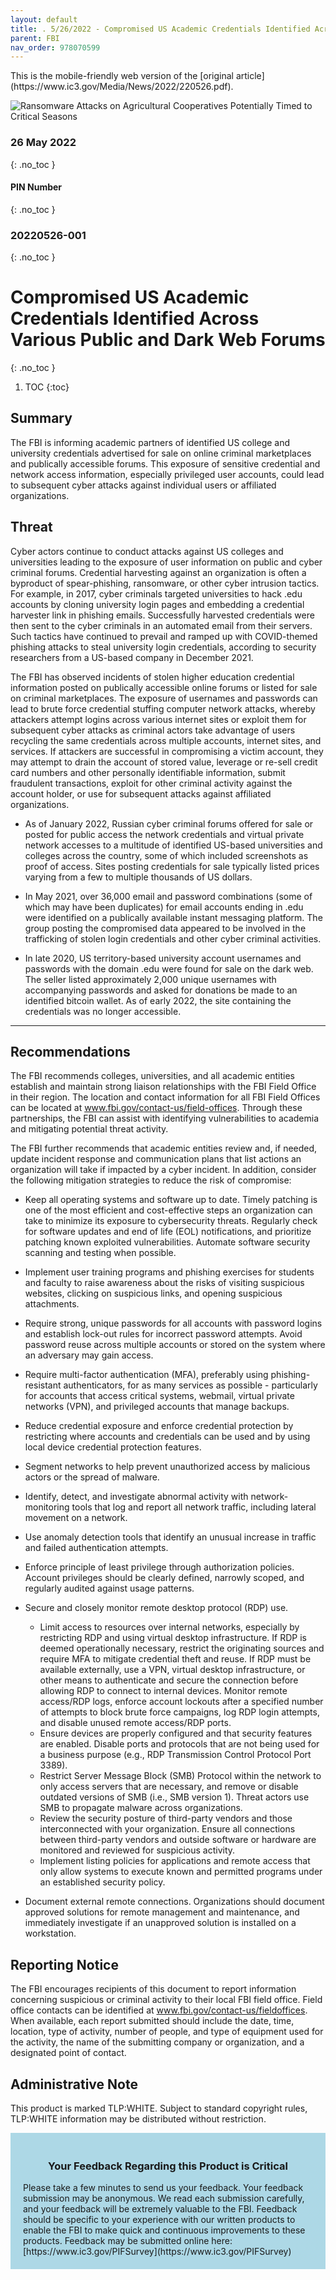 ```yaml
---
layout: default
title: . 5/26/2022 - Compromised US Academic Credentials Identified Across Various Public and Dark Web Forums    
parent: FBI 
nav_order: 978070599 
---
```

<style>
.dont-break-out {
  /* These are technically the same, but use both */
  overflow-wrap: break-word;
  word-wrap: break-word;

  -ms-word-break: break-all;
  /* This is the dangerous one in WebKit, as it breaks things wherever */
  word-break: break-all;
  /* Instead use this non-standard one: */
  word-break: break-word;
}
</style>

<div class="dont-break-out" markdown="1">
This is the mobile-friendly web version of the [original article](https://www.ic3.gov/Media/News/2022/220526.pdf).

<img src="https://statics.bsafes.com/images/publications/pin-2022-05-26-001-compromised-us-academic-credentials-identified-across-various-public-and-dark-web-forums.png" alt="Ransomware Attacks on Agricultural Cooperatives
Potentially Timed to Critical Seasons" style="display:block; margin:0 auto">

### 26 May 2022
{: .no_toc }
#### PIN Number
{: .no_toc }
### 20220526-001 
{: .no_toc }  
#  Compromised US Academic Credentials Identified Across Various Public and Dark Web Forums  
{: .no_toc }

1. TOC
{:toc}

## Summary 

The FBI is informing academic partners of identified US college and university credentials advertised for sale on online criminal marketplaces and publically accessible forums. This exposure of sensitive credential and network access information, especially privileged user accounts, could lead to subsequent cyber attacks against individual users or affiliated organizations.

## Threat 

Cyber actors continue to conduct attacks against US colleges and universities leading to the exposure of user information on public and cyber criminal forums. Credential harvesting against an organization is often a byproduct of spear-phishing, ransomware, or other cyber intrusion tactics. For example, in 2017, cyber criminals targeted universities to hack .edu accounts by cloning university login pages and embedding a credential harvester link in phishing emails.  Successfully harvested credentials were then sent to the cyber criminals in an automated email from their servers. Such tactics have continued to prevail and ramped up with COVID-themed phishing attacks to steal university login credentials, according to security researchers from a US-based company in December 2021. 

The FBI has observed incidents of stolen higher education credential information posted on publically accessible online forums or listed for sale on criminal marketplaces. The exposure of usernames and passwords can lead to brute force credential stuffing computer network attacks, whereby attackers attempt logins across various internet sites or exploit them for subsequent cyber attacks as criminal actors take advantage of users recycling the same credentials across multiple accounts, internet sites, and services. If attackers are successful in compromising a victim account, they may attempt to drain the account of stored value, leverage or re-sell credit card numbers and other personally identifiable information, submit fraudulent transactions, exploit for other criminal activity against the account holder, or use for subsequent attacks against affiliated organizations. 

- As of January 2022, Russian cyber criminal forums offered for sale or posted for public access the network credentials and virtual private network accesses to a multitude of identified US-based universities and colleges across the country, some of which included screenshots as proof of access. Sites posting credentials for sale typically listed prices varying from a few to multiple thousands of US dollars.

- In May 2021, over 36,000 email and password combinations (some of which may have been duplicates) for email accounts ending in .edu were identified on a publically available instant messaging platform. The group posting the compromised data appeared to be involved in the trafficking of stolen login credentials and other cyber criminal activities. 

- In late 2020, US territory-based university account usernames and passwords with the domain .edu were found for sale on the dark web. The seller listed approximately 2,000 unique usernames with accompanying passwords and asked for donations be made to an identified bitcoin wallet. As of early 2022, the site containing the credentials was no longer accessible.

***

## Recommendations 

The FBI recommends colleges, universities, and all academic entities establish and maintain strong liaison relationships with the FBI Field Office in their region. The location and contact information for all FBI Field Offices can be located at www.fbi.gov/contact-us/field-offices.  Through these partnerships, the FBI can assist with identifying vulnerabilities to academia and mitigating potential threat activity. 

The FBI further recommends that academic entities review and, if needed, update incident response and communication plans that list actions an organization will take if impacted by a cyber incident. In addition, consider the following mitigation strategies to reduce the risk of compromise:

- Keep all operating systems and software up to date. Timely patching is one of the most efficient and cost-effective steps an organization can take to minimize its exposure to cybersecurity threats. Regularly check for software updates and end of life (EOL) notifications, and prioritize patching known exploited vulnerabilities. Automate software security scanning and testing when possible. 

- Implement user training programs and phishing exercises for students and faculty to raise awareness about the risks of visiting suspicious websites, clicking on suspicious links, and opening suspicious attachments. 

- Require strong, unique passwords for all accounts with password logins and establish lock-out rules for incorrect password attempts. Avoid password reuse across multiple accounts or stored on the system where an adversary may gain access. 

- Require multi-factor authentication (MFA), preferably using phishing-resistant authenticators, for as many services as possible - particularly for accounts that access critical systems, webmail, virtual private networks (VPN), and privileged accounts that manage backups. 

- Reduce credential exposure and enforce credential protection by restricting where accounts and credentials can be used and by using local device credential protection features.

- Segment networks to help prevent unauthorized access by malicious actors or the spread of malware. 
- Identify, detect, and investigate abnormal activity with network-monitoring tools that log and report all network traffic, including lateral movement on a network.

- Use anomaly detection tools that identify an unusual increase in traffic and failed authentication attempts.

- Enforce principle of least privilege through authorization policies. Account privileges should be clearly defined, narrowly scoped, and regularly audited against usage patterns.

- Secure and closely monitor remote desktop protocol (RDP) use.
    - Limit access to resources over internal networks, especially by restricting RDP and using virtual desktop infrastructure. If RDP is deemed operationally necessary, restrict the originating sources and require MFA to mitigate credential theft and reuse. If RDP must be available externally, use a VPN, virtual desktop infrastructure, or other means to authenticate and secure the connection before allowing RDP to connect to internal devices. Monitor remote access/RDP logs, enforce account lockouts after a specified number of attempts to block brute force campaigns, log RDP login attempts, and disable unused remote access/RDP ports.
    - Ensure devices are properly configured and that security features are enabled.  Disable ports and protocols that are not being used for a business purpose (e.g., RDP Transmission Control Protocol Port 3389). 
    - Restrict Server Message Block (SMB) Protocol within the network to only access servers that are necessary, and remove or disable outdated versions of SMB (i.e., SMB version 1). Threat actors use SMB to propagate malware across organizations.
    - Review the security posture of third-party vendors and those interconnected with your organization. Ensure all connections between third-party vendors and outside software or hardware are monitored and reviewed for suspicious activity.
    - Implement listing policies for applications and remote access that only allow systems to execute known and permitted programs under an established security policy.

- Document external remote connections. Organizations should document approved solutions for remote management and maintenance, and immediately investigate if an unapproved solution is installed on a workstation.

## Reporting Notice 
The FBI encourages recipients of this document to report information concerning suspicious or criminal activity to their local FBI field office. Field office contacts can be identified at www.fbi.gov/contact-us/fieldoffices. When available, each report submitted should include the date, time, location, type of activity, number of people, and type of equipment used for the activity, the name of the submitting company or organization, and a designated point of contact.

## Administrative Note
This product is marked TLP:WHITE. Subject to standard copyright rules, TLP:WHITE information may be distributed without restriction.  

<div style="background-color:lightblue; padding:20px" markdown="1"> 
<h3 style="text-align:center">Your Feedback Regarding this Product is Critical</h3>
Please take a few minutes to send us your feedback. Your feedback
submission may be anonymous. We read each submission carefully, and your
feedback will be extremely valuable to the FBI. Feedback should be specific to
your experience with our written products to enable the FBI to make quick
and continuous improvements to these products. Feedback may be
submitted online here: [https://www.ic3.gov/PIFSurvey](https://www.ic3.gov/PIFSurvey)
</div>
</div>

